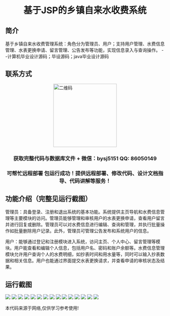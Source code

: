 <p><h1 align="center">基于JSP的乡镇自来水收费系统</h1></p>

## 简介
基于乡镇自来水收费管理系统：角色分为管理员、用户；支持用户管理、水费信息管理、水表更换申请、留言管理、公告发布等功能，实现信息录入与查询操作。    --计算机毕业设计源码；毕设源码；java毕业设计源码


## 联系方式
<img src="https://bs-1329754181.cos.ap-shanghai.myqcloud.com/wx.jpg" alt="二维码" style="display: block; margin: 0 auto;" width="200px">
<p><h3 align="center">获取完整代码与数据库文件 + 微信：bysj5151 QQ: 86050149</h3></p>
<p><h3 align="center">可帮忙远程部署 包运行成功！提供远程部署、修改代码、设计文档指导、代码讲解等服务！</h3></p>

## 功能介绍（完整见运行截图）
管理员：具备登录、注册和退出系统的基本功能。系统提供主页导航和水费信息管理等主要模块的访问。管理员能够管理和审核用户的水表更换申请，查看用户留言并进行回复或删除。管理员可以对水费信息进行编辑、查询和管理，并执行批量操作如批量删除用户记录。此外，管理员可管理公告发布和系统用户的信息。

用户：能够通过登记和注册模块进入系统，访问主页、个人中心、留言管理等模块。用户能查看和编辑个人信息，包括用户名、密码和账户余额等。水费信息管理模块允许用户查询个人的水费明细，如抄表时间和用水量等，同时可以输入抄表数据和相关信息。用户也能通过界面提交水表更换请求，并查看申请的审核状态及结果。


## 运行截图
![](https://bs-1329754181.cos.ap-shanghai.myqcloud.com/ssm/TownWaterBillingSystem/img/001.jpg)
![](https://bs-1329754181.cos.ap-shanghai.myqcloud.com/ssm/TownWaterBillingSystem/img/002.jpg)
![](https://bs-1329754181.cos.ap-shanghai.myqcloud.com/ssm/TownWaterBillingSystem/img/003.jpg)
![](https://bs-1329754181.cos.ap-shanghai.myqcloud.com/ssm/TownWaterBillingSystem/img/004.jpg)
![](https://bs-1329754181.cos.ap-shanghai.myqcloud.com/ssm/TownWaterBillingSystem/img/005.jpg)
![](https://bs-1329754181.cos.ap-shanghai.myqcloud.com/ssm/TownWaterBillingSystem/img/006.jpg)
![](https://bs-1329754181.cos.ap-shanghai.myqcloud.com/ssm/TownWaterBillingSystem/img/007.jpg)
![](https://bs-1329754181.cos.ap-shanghai.myqcloud.com/ssm/TownWaterBillingSystem/img/008.jpg)
![](https://bs-1329754181.cos.ap-shanghai.myqcloud.com/ssm/TownWaterBillingSystem/img/009.jpg)
![](https://bs-1329754181.cos.ap-shanghai.myqcloud.com/ssm/TownWaterBillingSystem/img/010.jpg)
![](https://bs-1329754181.cos.ap-shanghai.myqcloud.com/ssm/TownWaterBillingSystem/img/011.jpg)
![](https://bs-1329754181.cos.ap-shanghai.myqcloud.com/ssm/TownWaterBillingSystem/img/012.jpg)
![](https://bs-1329754181.cos.ap-shanghai.myqcloud.com/ssm/TownWaterBillingSystem/img/013.jpg)
![](https://bs-1329754181.cos.ap-shanghai.myqcloud.com/ssm/TownWaterBillingSystem/img/014.jpg)
![](https://bs-1329754181.cos.ap-shanghai.myqcloud.com/ssm/TownWaterBillingSystem/img/015.jpg)

<p>本代码来源于网络,仅供学习参考使用!</p>
